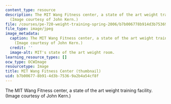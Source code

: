 ```yaml
---
content_type: resource
description: The MIT Wang Fitness center, a state of the art weight training facility.
  (Image courtesy of John Kern.)
file: /courses/pe-720-weight-training-spring-2006/b7b006778b914d3b75369a2b4a54cf8f_pe-720s06-th.jpg
file_type: image/jpeg
image_metadata:
  caption: The MIT Wang Fitness center, a state of the art weight training facility.
    (Image courtesy of John Kern.)
  credit: ''
  image-alt: MIT's state of the art weight room.
learning_resource_types: []
ocw_type: OCWImage
resourcetype: Image
title: MIT Wang Fitness Center (thumbnail)
uid: b7b00677-8b91-4d3b-7536-9a2b4a54cf8f
---
```

The MIT Wang Fitness center, a state of the art weight training facility. (Image courtesy of John Kern.)


